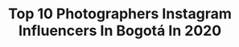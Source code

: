---
title: Top 10 Photographers Instagram Influencers In Bogotá In 2020
description: >-
  Find top photographers Instagram influencers in Bogotá in 2020. Most popular hashtags: #colombia #photooftheday #bogota #photography.
platform: Instagram
profiles:
  - username: "mattarteaga"
    fullname: >-
      Matt Arteaga
    location: "Colombia"
    followers: 10018
    engagement: 1117
    commentsToLikes: 0.067674
    avatar: "https://scontent-lhr8-1.cdninstagram.com/v/t51.2885-19/s320x320/74666134_2354480908007656_448068009274114048_n.jpg?_nc_ht=scontent-lhr8-1.cdninstagram.com&_nc_ohc=MkXgmRMmD9AAX8J_trL&oh=89435e3ea4e7326e50eda2a669e4ded7&oe=5EBC2DE1"
    verified: false
    hashtags: "#topnine2019, #jordhammondffa"
  - username: "ednalaviajera"
    fullname: >-
      Edna Benítez ➸ Travel Blogger
    location: "Colombia"
    followers: 4626
    engagement: 644
    commentsToLikes: 0.105184
    avatar: "https://scontent-ams4-1.cdninstagram.com/v/t51.2885-19/s320x320/90426821_839042436501701_1647717697204518912_n.jpg?_nc_ht=scontent-ams4-1.cdninstagram.com&_nc_ohc=zGJuiFSo9bEAX_McMdm&oh=b66e4534106cf9b5872ac9273a0e2f69&oe=5EB97B2F"
    verified: false
    hashtags: "#respiratayrona, #informacion, #fotografia, #viajarsola"
  - username: "elvi_sual"
    fullname: >-
      Elvisual
    location: "Colombia"
    followers: 2556
    engagement: 691
    commentsToLikes: 0.068436
    avatar: "https://scontent-lht6-1.cdninstagram.com/v/t51.2885-19/s320x320/74687594_2559442831002123_4604277354460610560_n.jpg?_nc_ht=scontent-lht6-1.cdninstagram.com&_nc_ohc=SXS5eYfOk0wAX8iXUF8&oh=26d2ac844ae363e371e1d59fbc344ff1&oe=5EB53828"
    verified: false
    hashtags: "#filmphotography, #trip, #photooftheday, #trips"
  - username: "luisdaphotograph"
    fullname: >-
      𝕃𝕌𝕀𝕊𝔻𝔸 ℙℍ
    location: "Colombia"
    followers: 14688
    engagement: 437
    commentsToLikes: 0.022250
    avatar: "https://scontent-lhr8-1.cdninstagram.com/v/t51.2885-19/s320x320/71704000_2384096805166054_8149686116149100544_n.jpg?_nc_ht=scontent-lhr8-1.cdninstagram.com&_nc_ohc=rz2mZ8QC7eAAX94gNUk&oh=1a472897635fc3ae4d4f4f270b0a47e6&oe=5EB1DB78"
    verified: false
    hashtags: "#view, #ig, #bogortraveller, #photograph"
  - username: "davidvisuals_ph"
    fullname: >-
      David Pinilla
    location: "Colombia"
    followers: 33709
    engagement: 979
    commentsToLikes: 0.037038
    avatar: "https://scontent-ams4-1.cdninstagram.com/v/t51.2885-19/s320x320/65034105_306168263671964_7003361277581983744_n.jpg?_nc_ht=scontent-ams4-1.cdninstagram.com&_nc_ohc=yNpibFAJJYcAX-TKQ9l&oh=ac1086b655393743659b535288eafb80&oe=5EB7D727"
    verified: false
    hashtags: "#igpodium, #sonyimages, #earth, #collectivetrend"
  - username: "juliananietom6"
    fullname: >-
      Juliana Nieto Montes
    location: "Colombia"
    followers: 6996
    engagement: 1888
    commentsToLikes: 0.025818
    avatar: "https://scontent-lhr8-1.cdninstagram.com/v/t51.2885-19/s320x320/91237247_2629398930519292_4401727534299873280_n.jpg?_nc_ht=scontent-lhr8-1.cdninstagram.com&_nc_ohc=Y-sAyaXj100AX-aPxw7&oh=7f165fa61f7d75599d08c74c97067c47&oe=5EBC708C"
    verified: false
    hashtags: "#fotografia, #blancoynegrofotografia"
  - username: "gatoriveroph"
    fullname: >-
      G A T O  R I V E R O
    location: "Colombia"
    followers: 55295
    engagement: 233
    commentsToLikes: 0.021461
    avatar: "https://scontent-ams4-1.cdninstagram.com/v/t51.2885-19/s320x320/91895553_269649957373607_8452506217032450048_n.jpg?_nc_ht=scontent-ams4-1.cdninstagram.com&_nc_ohc=PVAPTo1dn5YAX-DWYb3&oh=a45372297c8aa9e6a5d09e6a55eab583&oe=5EB9E361"
    verified: false
    hashtags: "#lovers, #coronavirus, #cuarentena, #madrid"
  - username: "lucius.ph"
    fullname: >-
      ・ＬＵＣＩＵＳ • ＰＨ・
    location: "Colombia"
    followers: 2176
    engagement: 1502
    commentsToLikes: 0.049186
    avatar: "https://scontent-lhr8-1.cdninstagram.com/v/t51.2885-19/s320x320/67317057_421786695354842_7270269773924007936_n.jpg?_nc_ht=scontent-lhr8-1.cdninstagram.com&_nc_ohc=aOUnTHHagE0AX_f8Htq&oh=1db244ccc16b1d12385f458b711ba1a2&oe=5EB92C90"
    verified: false
    hashtags: "#lifestyle, #thinkverylittle, #colombia, #medellin"
  - username: "enrique_penha"
    fullname: >-
      enrique peña
    location: "Colombia"
    followers: 3746
    engagement: 1152
    commentsToLikes: 0.048536
    avatar: "https://scontent-lhr8-1.cdninstagram.com/v/t51.2885-19/s320x320/92532640_465665530817201_2724041260405882880_n.jpg?_nc_ht=scontent-lhr8-1.cdninstagram.com&_nc_ohc=feD-LXkMgYIAX_hvUvL&oh=5c973341c60f3c1cb6f0364228b14593&oe=5EBAC56A"
    verified: false
    hashtags: "#photography, #instagram, #desert, #look"
  - username: "jeppesk"
    fullname: >-
      Jeppe Skjøde
    location: "Colombia"
    followers: 2075
    engagement: 1376
    commentsToLikes: 0.034583
    avatar: "https://scontent-amt2-1.cdninstagram.com/v/t51.2885-19/s320x320/16230436_1774111099576203_5590202121053011968_a.jpg?_nc_ht=scontent-amt2-1.cdninstagram.com&_nc_ohc=CBN6dNx_lZ8AX_DsGi2&oh=b7d2ec82a388f248a42fe2b19cc5dca8&oe=5EB1F693"
    verified: false
    hashtags: "#wayuu, #surf, #outghete, #breakdance"
---